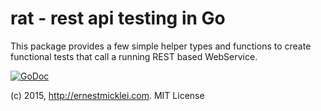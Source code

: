 # rat - rest api testing in Go

This package provides a few simple helper types and functions to create
functional tests that call a running REST based WebService.

[![GoDoc](https://godoc.org/github.com/emicklei/rat?status.svg)](https://godoc.org/github.com/emicklei/rat)
		
(c) 2015, http://ernestmicklei.com. MIT License	